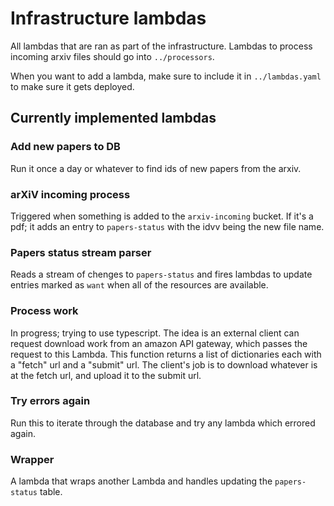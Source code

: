 # Infrastructure lambdas

All lambdas that are ran as part of the infrastructure. Lambdas to process incoming arxiv files should go into `../processors`.

When you want to add a lambda, make sure to include it in `../lambdas.yaml` to make sure it gets deployed.

## Currently implemented lambdas

### Add new papers to DB

Run it once a day or whatever to find ids of new papers from the arxiv.

### arXiV incoming process

Triggered when something is added to the `arxiv-incoming` bucket.
If it's a pdf; it adds an entry to `papers-status` with the idvv being the new file name.

### Papers status stream parser

Reads a stream of chenges to `papers-status` and fires lambdas to update entries marked as `want` when all of the resources are available.

### Process work

In progress; trying to use typescript. The idea is an external client can request download work from an amazon API gateway, which passes the request to this Lambda. This function returns a list of dictionaries each with a "fetch" url and a "submit" url. The client's job is to download whatever is at the fetch url, and upload it to the submit url.

### Try errors again

Run this to iterate through the database and try any lambda which errored again.

### Wrapper

A lambda that wraps another Lambda and handles updating the `papers-status` table.
